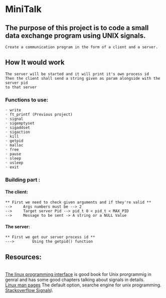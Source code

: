 # MiniTalk
## The purpose of this project is to code a small data exchange program using UNIX signals.

    Create a communication program in the form of a client and a server.
## How It would work
    The server will be started and it will print it's own process id
    Then the client shall send a string given as param alongside with the server pid
    to that server

### Functions to use:
    ◦ write
    ◦ ft_printf (Previous project)
    ◦ signal
    ◦ sigemptyset
    ◦ sigaddset
    ◦ sigaction
    ◦ kill
    ◦ getpid
    ◦ malloc
    ◦ free
    ◦ pause
    ◦ sleep
    ◦ usleep
    ◦ exit

### Building part :
#### The client:
    ** First we need to check given arguments and if they're valid **
    -->     Args numbers must be --> 2
    -->     Target server Pid --> pid_t 0 < pid_t < MAX_PID
    -->     Message to be sent -> A string or a NULL Value

#### The server:
    ** First we get our server process id **
    --->        Using the getpid() function


## Resources:
\
[The linux programming interface](https://broman.dev/download/The%20Linux%20Programming%20Interface.pdf) is good book for Unix prorgrammig in genral
and has some good chapters talking about signals in details.\
[Linux man pages](https://linux.die.net/man/) The default option, searche engine for unix programming.\
[Stackoverflow Signals](https://stackoverflow.com/search?q=signals+in+C)\
